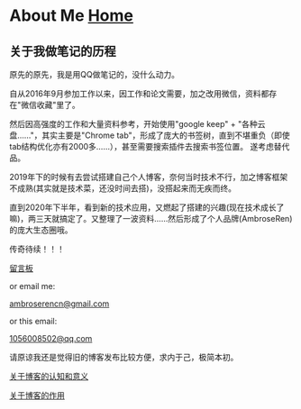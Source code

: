 # About Me  [Home](../index.md)

## 关于我做笔记的历程

原先的原先，我是用QQ做笔记的，没什么动力。

自从2016年9月参加工作以来，因工作和论文需要，加之改用微信，资料都存在"微信收藏"里了。

然后因高强度的工作和大量资料参考，开始使用"google keep" + "各种云盘……"，其实主要是"Chrome tab"，形成了庞大的书签树，直到不堪重负（即使tab结构优化亦有2000多……），甚至需要搜索插件去搜索书签位置。
遂考虑替代品。

2019年下的时候有去尝试搭建自己个人博客，奈何当时技术不行，加之博客框架不成熟(其实就是技术菜，还没时间去搭)，没搭起来而无疾而终。

直到2020年下半年，看到新的技术应用，又燃起了搭建的兴趣(现在技术成长了嘛)，两三天就搞定了。又整理了一波资料……然后形成了个人品牌(AmbroseRen)的庞大生态圈哦。

传奇待续！！！

[留言板](https://ambroseren.github.io/friends/)
                            
or email me:

ambroserencn@gmail.com

or this email:

1056008502@qq.com


请原谅我还是觉得旧的博客发布比较方便，求内于己，极简本初。

[关于博客的认知和意义](https://renzibei.com/2020/06/12/%E6%88%91%E4%B8%BA%E4%BB%80%E4%B9%88%E5%B0%86%E5%8D%9A%E5%AE%A2%E8%BF%81%E7%A7%BB%E5%88%B0hexo/#more)

[关于博客的作用](https://blog.lovejade.cn/)

